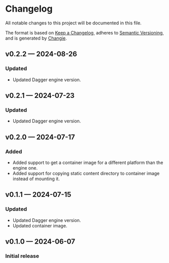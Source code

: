 # Changelog

All notable changes to this project will be documented in this file.

The format is based on [Keep a Changelog](https://keepachangelog.com/en/1.1.0/), adheres to [Semantic Versioning](https://semver.org/spec/v2.0.0.html), and is generated by [Changie](https://github.com/miniscruff/changie).

## v0.2.2 — 2024-08-26

### Updated

* Updated Dagger engine version.

## v0.2.1 — 2024-07-23

### Updated

* Updated Dagger engine version.

## v0.2.0 — 2024-07-17

### Added

* Added support to get a container image for a different platform than the engine one.
* Added support for copying static content directory to container image instead of mounting it.

## v0.1.1 — 2024-07-15

### Updated

* Updated Dagger engine version.
* Updated container image.

## v0.1.0 — 2024-06-07

### Initial release
